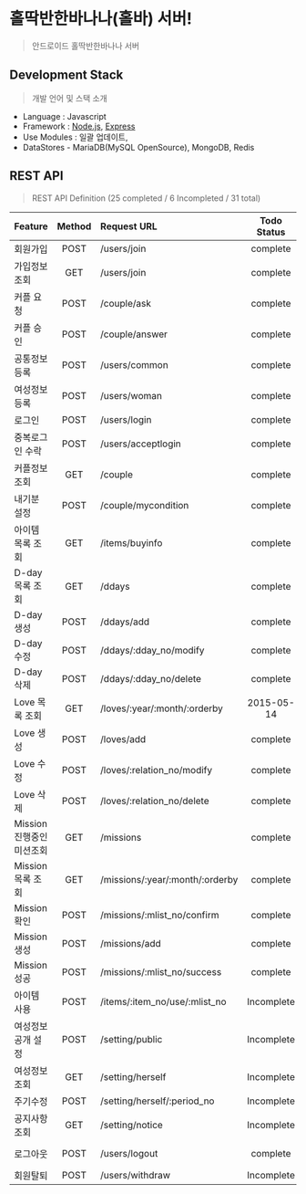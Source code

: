 # 홀딱반한바나나(홀바) 서버!
> 안드로이드 홀딱반한바나나 서버 

## Development Stack
> 개발 언어 및 스택 소개
  
- Language : Javascript
- Framework : [Node.js](https://nodejs.org/), [Express](http://expressjs.com/)	
- Use Modules : 일괄 업데이트,
- DataStores - MariaDB(MySQL OpenSource), MongoDB, Redis

## REST API 
> REST API Definition  (25 completed / 6 Incompleted / 31 total)

| Feature |	Method	| Request URL | Todo Status | Date  |
| :---------- |	:-------:	| :-----------------| :--------: | :--------: |
| 회원가입 |	POST	| /users/join | complete |   |
| 가입정보 조회 |	GET	| /users/join | complete |   |
| 커플 요청 |	POST	| /couple/ask | complete |   |
| 커플 승인 |	POST	| /couple/answer | complete |   |
| 공통정보 등록 |	POST	| /users/common | complete | 2015-05-08 |
| 여성정보 등록 |	POST	| /users/woman | complete | 2015-05-08 |
| 로그인 |	POST	| /users/login | complete |   |
| 중복로그인 수락 | POST | /users/acceptlogin | complete |   |
| 커플정보 조회 |	GET	| /couple | complete |   |
| 내기분 설정 |	POST	| /couple/mycondition | complete | 2015-05-11 |
| 아이템 목록 조회 |	GET	| /items/buyinfo | complete | 2015-05-14  |
| D-day 목록 조회 |	GET	| /ddays | complete | 2015-05-12 |
| D-day 생성 |	POST	| /ddays/add | complete | 2015-05-12 |
| D-day 수정 |	POST	| /ddays/:dday_no/modify | complete | 2015-05-12 |
| D-day 삭제 |	POST	| /ddays/:dday_no/delete | complete | 2015-05-12 |
| Love 목록 조회 |	GET	| /loves/:year/:month/:orderby | 2015-05-14 |   |
| Love 생성 |	POST	| /loves/add | complete | 2015-05-13  |
| Love 수정 |	POST	| /loves/:relation_no/modify | complete | 2015-05-13 |
| Love 삭제 |	POST	| /loves/:relation_no/delete | complete | 2015-05-13 |
| Mission 진행중인 미션조회 |	GET	| /missions | complete | 2015-05-14 |
| Mission 목록 조회 |	GET	| /missions/:year/:month/:orderby | complete | 2015-05-14  |
| Mission 확인 |	POST	| /missions/:mlist_no/confirm | complete | 2015-05-14  |
| Mission 생성 |	POST	| /missions/add | complete | 2015-05-11  |
| Mission 성공 |	POST	| /missions/:mlist_no/success | complete | 2015-05-14  |
| 아이템 사용 |	POST	| /items/:item_no/use/:mlist_no | Incomplete |   |
| 여성정보공개 설정 |	POST	| /setting/public | Incomplete |   |
| 여성정보 조회 |	GET	| /setting/herself | Incomplete |   |
| 주기수정 |	POST	| /setting/herself/:period_no | Incomplete |   |
| 공지사항 조회 |	GET	| /setting/notice | Incomplete |   |
| 로그아웃 |	POST	| /users/logout | complete | 2015-05-07  |
| 회원탈퇴 |	POST	| /users/withdraw | Incomplete |   |